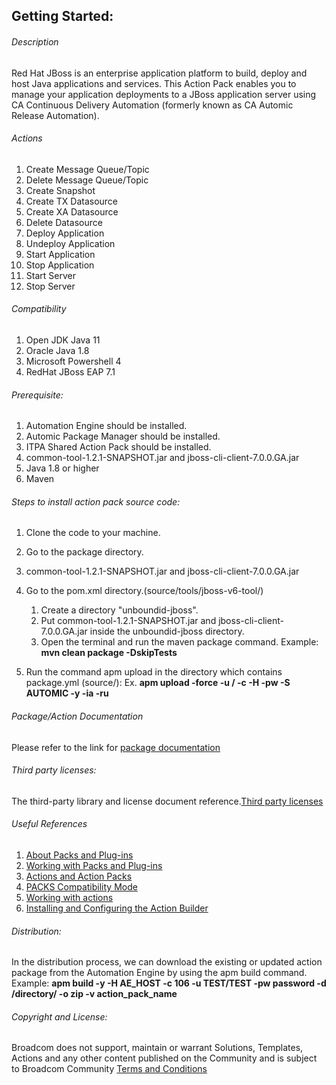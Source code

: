 ## Getting Started:


###### Description

Red Hat JBoss is an enterprise application platform to build, deploy and host Java applications and services.
This Action Pack enables you to manage your application deployments to a JBoss application server using CA Continuous Delivery Automation (formerly known as CA Automic Release Automation).
		
###### Actions

1. Create Message Queue/Topic
2. Delete Message Queue/Topic
3. Create Snapshot
4. Create TX Datasource
5. Create XA Datasource
6. Delete Datasource
7. Deploy Application
8. Undeploy Application
9. Start Application
10. Stop Application
11. Start Server
12. Stop Server

###### Compatibility

1. Open JDK Java 11 
2. Oracle Java 1.8
3. Microsoft Powershell 4 
4. RedHat JBoss EAP 7.1

###### Prerequisite:

1. Automation Engine should be installed.
2. Automic Package Manager should be installed.
3. ITPA Shared Action Pack should be installed.
4. common-tool-1.2.1-SNAPSHOT.jar and jboss-cli-client-7.0.0.GA.jar
5. Java 1.8 or higher
6. Maven

###### Steps to install action pack source code:

1. Clone the code to your machine.
2. Go to the package directory.
3. common-tool-1.2.1-SNAPSHOT.jar and jboss-cli-client-7.0.0.GA.jar
4. Go to the pom.xml directory.(source/tools/jboss-v6-tool/)
    1. Create a directory "unboundid-jboss".
    2. Put common-tool-1.2.1-SNAPSHOT.jar and jboss-cli-client-7.0.0.GA.jar inside the unboundid-jboss directory.
    3. Open the terminal and run the maven package command.
       Example: **mvn clean package -DskipTests**
    
5. Run the command apm upload in the directory which contains package.yml (source/):
Ex. **apm upload -force -u <Name>/<Department> -c <Client-id> -H <Host> -pw <Password> -S AUTOMIC -y -ia -ru**


###### Package/Action Documentation

Please refer to the link for [package documentation](source/ae/DOCUMENTATION/PCK.AUTOMIC_JBOSS_V7.PUB.DOC.xml)

###### Third party licenses:

The third-party library and license document reference.[Third party licenses](source/ae/DOCUMENTATION/PCK.AUTOMIC_JBOSS_V7.PUB.LICENSES.xml)

###### Useful References

1. [About Packs and Plug-ins](https://docs.automic.com/documentation/webhelp/english/AA/12.3/DOCU/12.3/Automic%20Automation%20Guides/help.htm#PluginManager/PM_AboutPacksandPlugins.htm?Highlight=Action%20packs)
2. [Working with Packs and Plug-ins](https://docs.automic.com/documentation/webhelp/english/AA/12.3/DOCU/12.3/Automic%20Automation%20Guides/help.htm#PluginManager/PM_WorkingWith.htm#link10)
3. [Actions and Action Packs](https://docs.automic.com/documentation/webhelp/english/AA/12.3/DOCU/12.3/Automic%20Automation%20Guides/help.htm#_Common/ReleaseHighlights/RH_Plugin_PackageManager.htm?Highlight=Action%20packs)
4. [PACKS Compatibility Mode](https://docs.automic.com/documentation/webhelp/english/AA/12.3/DOCU/12.3/Automic%20Automation%20Guides/help.htm#AWA/Variables/UC_CLIENT_SETTINGS/UC_CLIENT_PACKS_COMPATIBILITY_MODE.htm?Highlight=Action%20packs)
5. [Working with actions](https://docs.automic.com/documentation/webhelp/english/AA/12.3/DOCU/12.3/Automic%20Automation%20Guides/help.htm#ActionBuilder/AB_WorkingWith.htm#link4)
6. [Installing and Configuring the Action Builder](https://docs.automic.com/documentation/webhelp/english/AA/12.3/DOCU/12.3/Automic%20Automation%20Guides/help.htm#ActionBuilder/install_configure_plugins_AB.htm?Highlight=Action%20packs)

###### Distribution: 

In the distribution process, we can download the existing or updated action package from the Automation Engine by using the apm build command.
Example: **apm build -y -H AE_HOST -c 106 -u TEST/TEST -pw password -d /directory/ -o zip -v action_pack_name**
			
			
###### Copyright and License: 

Broadcom does not support, maintain or warrant Solutions, Templates, Actions and any other content published on the Community and is subject to Broadcom Community [Terms and Conditions](https://community.broadcom.com/termsandconditions)
